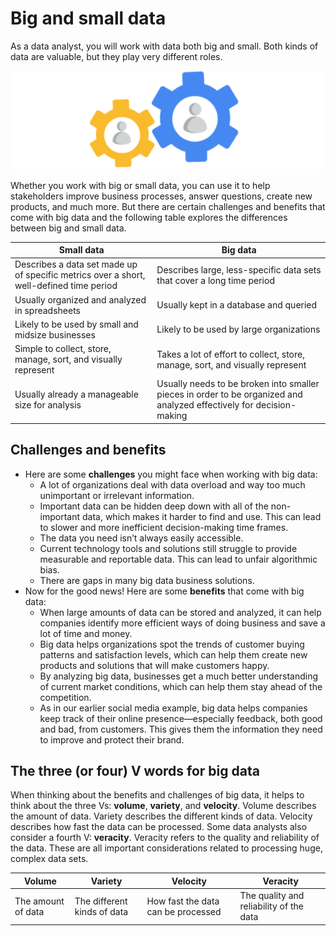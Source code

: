 # Big and small data

As a data analyst, you will work with data both big and small. Both kinds of data are valuable, but they play very different roles.

![x](./2_READING_Big-and-small-data_img_1.png)

Whether you work with big or small data, you can use it to help stakeholders improve business processes, answer questions, create new products, and much more. But there are certain challenges and benefits that come with big data and the following table explores the differences between big and small data.

|Small data|Big data|
|----------|--------|
|Describes a data set made up of specific metrics over a short, well-defined time period|Describes large, less-specific data sets that cover a long time period|
|Usually organized and analyzed in spreadsheets|Usually kept in a database and queried|
|Likely to be used by small and midsize businesses|Likely to be used by large organizations|
|Simple to collect, store, manage, sort, and visually represent|Takes a lot of effort to collect, store, manage, sort, and visually represent|
|Usually already a manageable size for analysis|Usually needs to be broken into smaller pieces in order to be organized and analyzed effectively for decision-making|

## Challenges and benefits

- Here are some **challenges** you might face when working with big data:
  - A lot of organizations deal with data overload and way too much unimportant or irrelevant information.
  - Important data can be hidden deep down with all of the non-important data, which makes it harder to find and use. This can lead to slower and more inefficient decision-making time frames.
  - The data you need isn’t always easily accessible.
  - Current technology tools and solutions still struggle to provide measurable and reportable data. This can lead to unfair algorithmic bias.
  - There are gaps in many big data business solutions.
- Now for the good news! Here are some **benefits** that come with big data:
  - When large amounts of data can be stored and analyzed, it can help companies identify more efficient ways of doing business and save a lot of time and money.
  - Big data helps organizations spot the trends of customer buying patterns and satisfaction levels, which can help them create new products and solutions that will make customers happy.
  - By analyzing big data, businesses get a much better understanding of current market conditions, which can help them stay ahead of the competition.
  - As in our earlier social media example, big data helps companies keep track of their online presence—especially feedback, both good and bad, from customers. This gives them the information they need to improve and protect their brand.

## The three (or four) V words for big data

When thinking about the benefits and challenges of big data, it helps to think about the three Vs: **volume**, **variety**, and **velocity**. Volume describes the amount of data. Variety describes the different kinds of data. Velocity describes how fast the data can be processed. Some data analysts also consider a fourth V: **veracity**. Veracity refers to the quality and reliability of the data. These are all important considerations related to processing huge, complex data sets.

|Volume|Variety|Velocity|Veracity|
|------|-------|--------|--------|
|The amount of data|The different kinds of data|How fast the data can be processed|The quality and reliability of the data|
